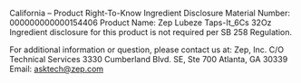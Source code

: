  
 
 
California – Product Right-To-Know Ingredient Disclosure 
Material Number: 000000000000154406 
Product Name: Zep Lubeze Taps-It_6Cs 32Oz 
Ingredient disclosure for this product is not required per SB 258 Regulation. 
 
For additional information or question, please contact us at: 
Zep, Inc. 
C/O Technical Services 
3330 Cumberland Blvd. SE, Ste 700 
Atlanta, GA 30339 
Email: asktech@zep.com 
 
 
 
 
